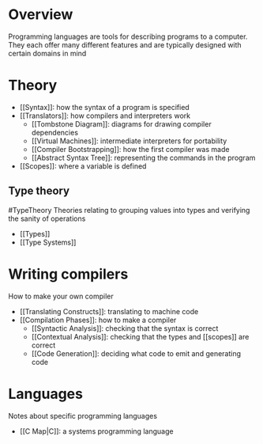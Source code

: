 # Overview
Programming languages are tools for describing programs to a computer. They each offer many different features and are typically designed with certain domains in mind

# Theory
- [[Syntax]]: how the syntax of a program is specified
- [[Translators]]: how compilers and interpreters work
	- [[Tombstone Diagram]]: diagrams for drawing compiler dependencies
	- [[Virtual Machines]]: intermediate interpreters for portability
	- [[Compiler Bootstrapping]]: how the first compiler was made
	- [[Abstract Syntax Tree]]: representing the commands in the program
- [[Scopes]]: where a variable is defined

## Type theory
#TypeTheory
Theories relating to grouping values into types and verifying the sanity of operations

- [[Types]]
- [[Type Systems]]

# Writing compilers
How to make your own compiler

- [[Translating Constructs]]: translating to machine code
- [[Compilation Phases]]: how to make a compiler
	- [[Syntactic Analysis]]: checking that the syntax is correct
	- [[Contextual Analysis]]: checking that the types and [[scopes]] are correct
	- [[Code Generation]]: deciding what code to emit and generating code

# Languages
Notes about specific programming languages

- [[C Map|C]]: a systems programming language